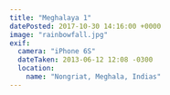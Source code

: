 ```yaml
---
title: "Meghalaya 1"
datePosted: 2017-10-30 14:16:00 +0000
image: "rainbowfall.jpg"
exif:
  camera: "iPhone 6S"
  dateTaken: 2013-06-12 12:08 -0300
  location:
    name: "Nongriat, Meghala, Indias"
---
```

